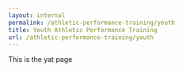 ```yaml
---
layout: internal
permalink: /athletic-performance-training/youth
title: Youth Athletic Performance Training
url: /athletic-performance-training/youth
---
```


This is the yat page